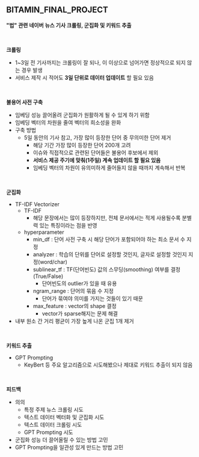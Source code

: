 ## BITAMIN_FINAL_PROJECT
**"법" 관련 네이버 뉴스 기사 크롤링, 군집화 및 키워드 추출**

<br>

**크롤링**
- 1~3일 전 기사까지는 크롤링이 잘 되나, 이 이상으로 넘어가면 정상적으로 되지 않는 경우 발생
- 서비스 제작 시 적어도 **3일 단위로 데이터 업데이트** 할 필요 있음

<br>

**불용어 사전 구축**
- 임베딩 성능 끌어올려 군집화가 원활하게 될 수 있게 하기 위함
- 임베딩 벡터의 차원을 줄여 벡터의 희소성을 완화
- 구축 방법
    - 5일 동안의 기사 참고, 가장 많이 등장한 단어 중 무의미한 단어 제거
        - 해당 기간 가장 많이 등장한 단어 200개 고려
        - 이슈와 직접적으로 관련된 단어들은 불용어 후보에서 제외
        - **서비스 제공 주기에 맞춰(1주일) 계속 업데이트 할 필요 있음**
        - 임베딩 벡터의 차원이 유의미하게 줄어들지 않을 때까지 계속해서 반복
<br>

**군집화**
- TF-IDF Vectorizer 
    - TF-IDF
        - 해당 문장에서는 많이 등장하지만, 전체 문서에서는 적게 사용될수록 분별력 있는 특징이라는 점을 반영
    - hyperparameter
        - min_df : 단어 사전 구축 시 해당 단어가 포함되어야 하는 최소 문서 수 지정
        - analyzer : 학습의 단위를 단어로 설정할 것인지, 글자로 설정할 것인지 지정(word/char)
        - sublinear_tf : TF(단어빈도) 값의 스무딩(smoothing) 여부를 결정(True/False)
            - 단어빈도의 outlier가 있을 때 유용
        - ngram_range : 단어의 묶음 수 지정
            - 단어가 묶여야 의미를 가지는 것들이 있기 때문
        - max_feature : vector의 shape 결정
            - vector가 sparse해지는 문제 해결
- 내부 원소 간 거리 평균이 가장 높게 나온 군집 1개 제거

<br>

**키워드 추출**
- GPT Prompting
    - KeyBert 등 주요 알고리즘으로 시도해봤으나 제대로 키워드 추출이 되지 않음

<br>

**피드백**
- 의의
    - 특정 주제 뉴스 크롤링 시도
    - 텍스트 데이터 벡터화 및 군집화 시도
    - 텍스트 데이터 크롤링 시도
    - GPT Prompting 시도
- 군집화 성능 더 끌어올릴 수 있는 방법 고민
- GPT Prompting을 일관성 있게 만드는 방법 고민
